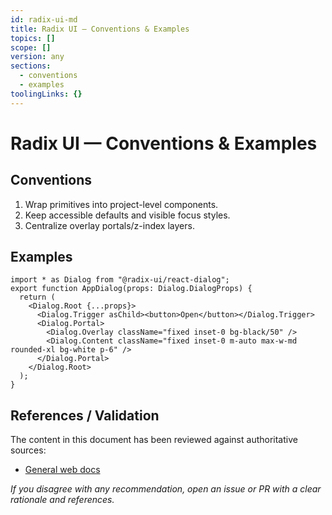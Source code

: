 ```yaml
---
id: radix-ui-md
title: Radix UI — Conventions & Examples
topics: []
scope: []
version: any
sections:
  - conventions
  - examples
toolingLinks: {}
---
```

# Radix UI — Conventions & Examples

## Conventions
1. Wrap primitives into project-level components.
2. Keep accessible defaults and visible focus styles.
3. Centralize overlay portals/z-index layers.

## Examples
```tsx
import * as Dialog from "@radix-ui/react-dialog";
export function AppDialog(props: Dialog.DialogProps) {
  return (
    <Dialog.Root {...props}>
      <Dialog.Trigger asChild><button>Open</button></Dialog.Trigger>
      <Dialog.Portal>
        <Dialog.Overlay className="fixed inset-0 bg-black/50" />
        <Dialog.Content className="fixed inset-0 m-auto max-w-md rounded-xl bg-white p-6" />
      </Dialog.Portal>
    </Dialog.Root>
  );
}
```

## References / Validation

The content in this document has been reviewed against authoritative sources:
- [General web docs](https://developer.mozilla.org/)

_If you disagree with any recommendation, open an issue or PR with a clear rationale and references._


